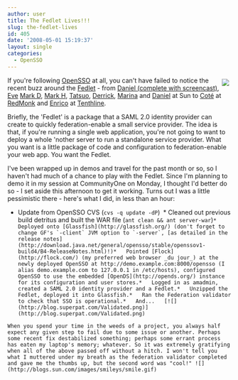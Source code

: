 ```yaml
---
author: user
title: The Fedlet Lives!!!
slug: the-fedlet-lives
id: 405
date: '2008-05-01 15:19:37'
layout: single
categories:
  - OpenSSO
---
```


<span style="margin: 5px; float: right;">[![](http://blogs.sun.com/raskin/resource/Daniel_images/Piglet_Teaser.jpg) ](http://opensso.org/)</span> 

If you're following [OpenSSO](http://opensso.org/) at all, you can't have failed to notice the recent buzz around the [Fedlet](http://blogs.sun.com/raskin/entry/identity_buzz_podcast_the_fedlet) - from [Daniel (complete with screencast)](http://blogs.sun.com/raskin/entry/the_fedlet_has_arrived_check), [Eve](http://www.xmlgrrl.com/blog/archives/2008/04/24/federation-in-the-diminutive/) [Mark D](http://blogs.sun.com/identity/entry/the_fedlet_has_arrived), [Mark H](http://blogs.sun.com/musings/entry/latest_news_on_the_fedlet), [Tatsuo](http://blogs.sun.com/tkudo/entry/fedlet_implementation_available_in_opensso), [Derrick](http://blogs.sun.com/harcey/entry/fedlet_comes_out_with_a), [Marina](http://weblogs.java.net/blog/marinasum/archive/2008/04/how_to_effect_i.html) and [Daniel](http://blogs.sun.com/idmbuzz/entry/finally_the_fedlet_has_arrived) at Sun to [Coté](http://www.redmonk.com/cote/2008/04/24/the-fedlet-sun-identity-buzz-episode/) at [RedMonk](http://redmonk.com/) and [Enrico](http://www.tenthline.com/blog/2008/04/30/the-fedlet-federated-sso-made-easy/) at [Tenthline](http://www.tenthline.com/).

Briefly, the 'Fedlet' is a package that a SAML 2.0 identity provider can create to quickly federation-enable a small service provider. The idea is that, if you're running a single web application, you're not going to want to deploy a whole 'nother server to run a standalone service provider. What you want is a little package of code and configuration to federation-enable your web app. You want the Fedlet.

I've been wrapped up in demos and travel for the past month or so, so I haven't had much of a chance to play with the Fedlet. Since I'm planning to demo it in my session at CommunityOne on Monday, I thought I'd better do so - I set aside this afternoon to get it working. Turns out I was a little pessimistic there - here's what I did, in less than an hour:

*   Update from OpenSSO CVS (`cvs -q update -dP`)``
``*   Cleaned out previous build detritus and built the WAR file (`ant clean && ant server-war`)````*   Deployed onto [Glassfish](http://glassfish.org/) (don't forget to change GF's `-client` JVM option to `-server`, [as detailed in the release notes](http://download.java.net/general/opensso/stable/openssov1-build4/B4-ReleaseNotes.html)!)*   Pointed [Flock](http://flock.com/) (my preferred web browser _du jour_) at the newly deployed OpenSSO at http://demo.example.com:8000/opensso (I alias demo.example.com to 127.0.0.1 in /etc/hosts), configured OpenSSO to use the embedded [OpenDS](http://opends.org/) instance for its configuration and user stores.*   Logged in as amadmin, created a SAML 2.0 identity provider and a Fedlet.*   Unzipped the Fedlet, deployed it into Glassfish.*   Ran the Federation validator to check that SSO is operational.*   And...  
    [![](http://blog.superpat.com/Validated.png)](http://blog.superpat.com/Validated.png)````

 ``When you spend your time in the weeds of a project, you always half expect any given step to fail due to some issue or another. Perhaps some recent fix destabilized something; perhaps some errant process has eaten my laptop's memory; whatever. So it was extremely gratifying when all of the above passed off without a hitch. I won't tell you what I muttered under my breath as the federation validator completed and gave me the thumbs up, but the second word was "cool!" ![](http://blogs.sun.com/images/smileys/smile.gif)``